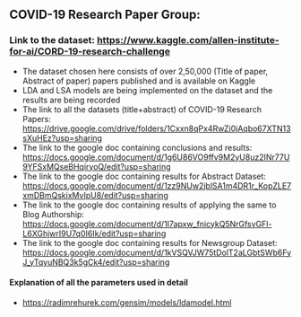 ## COVID-19 Research Paper Group:

### Link to the dataset: https://www.kaggle.com/allen-institute-for-ai/CORD-19-research-challenge

- The dataset chosen here consists of over 2,50,000 (Title of paper, Abstract of paper) papers published and is available on Kaggle
- LDA and LSA models are being implemented on the dataset and the results are being recorded
- The link to all the datasets (title+abstract) of COVID-19 Research Papers: https://drive.google.com/drive/folders/1Cxxn8qPx4RwZi0jAqbo67XTN13sXuHEz?usp=sharing
- The link to the google doc containing conclusions and results: https://docs.google.com/document/d/1g6U86VO9ffv9M2yU8uz2INr77U9YFSxMQseBHqiryoQ/edit?usp=sharing
- The link to the google doc containing results for Abstract Dataset: https://docs.google.com/document/d/1zz9NUw2jblSA1m4DR1r_KopZLE7xmDBmQskixMvIpU8/edit?usp=sharing
- The link to the google doc containing results of applying the same to Blog Authorship: https://docs.google.com/document/d/1I7apxw_fnicykQ5NrGfsvGFl-L6XGhjwrI9U7q0I6Ik/edit?usp=sharing
- The link to the google doc containing results for Newsgroup Dataset: https://docs.google.com/document/d/1kVSQVJW75tDolT2aLGbtSWb6FyJ_yTqyuNBQ3k5gCk4/edit?usp=sharing

#### Explanation of all the parameters used in detail
- https://radimrehurek.com/gensim/models/ldamodel.html

